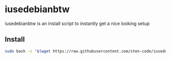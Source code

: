 # iusedebianbtw

iusedebianbtw is an install script to instantly get a nice looking setup

## Install

```bash
sudo bash -c "$(wget https://raw.githubusercontent.com/sten-code/iusedebianbtw/main/install.sh -O -)"
```
